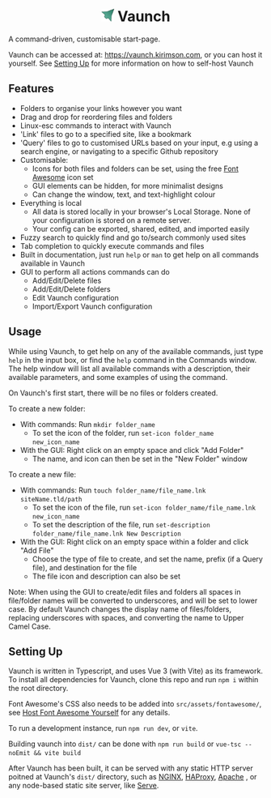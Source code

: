 <h1 align="center"><img src="public/favicon.svg" width="25" height="25"> Vaunch</h1>

A command-driven, customisable start-page.

Vaunch can be accessed at: https://vaunch.kirimson.com, or you can host it yourself. See [Setting Up](#setting-up) for more information on how to self-host Vaunch

## Features

- Folders to organise your links however you want
- Drag and drop for reordering files and folders
- Linux-esc commands to interact with Vaunch
- 'Link' files to go to a specified site, like a bookmark
- 'Query' files to go to customised URLs based on your input, e.g using a search engine, or navigating to a specific Github repository
- Customisable:
    - Icons for both files and folders can be set, using the free [Font Awesome](https://fontawesome.com/) icon set
    - GUI elements can be hidden, for more minimalist designs
    - Can change the window, text, and text-highlight colour
- Everything is local
    - All data is stored locally in your browser's Local Storage. None of your configuration is stored on a remote server.
    - Your config can be exported, shared, edited, and imported easily
- Fuzzy search to quickly find and go to/search commonly used sites
- Tab completion to quickly execute commands and files
- Built in documentation, just run `help` or `man` to get help on all commands available in Vaunch
- GUI to perform all actions commands can do
    - Add/Edit/Delete files
    - Add/Edit/Delete folders
    - Edit Vaunch configuration
    - Import/Export Vaunch configuration

## Usage

While using Vaunch, to get help on any of the available commands, just type `help` in the input box, or find the `help` command in the Commands window. The help window will list all available commands with a description, their available parameters, and some examples of using the command.

On Vaunch's first start, there will be no files or folders created.

To create a new folder:
- With commands: Run `mkdir folder_name`
    - To set the icon of the folder, run `set-icon folder_name new_icon_name`
- With the GUI: Right click on an empty space and click "Add Folder"
    - The name, and icon can then be set in the "New Folder" window

To create a new file:
- With commands: Run `touch folder_name/file_name.lnk siteName.tld/path`
    - To set the icon of the file, run `set-icon folder_name/file_name.lnk new_icon_name`
    - To set the description of the file, run `set-description folder_name/file_name.lnk New Description`
- With the GUI: Right click on an empty space within a folder and click "Add File"
    - Choose the type of file to create, and set the name, prefix (if a Query file), and destination for the file
    - The file icon and description can also be set

Note: When using the GUI to create/edit files and folders all spaces in file/folder names will be converted to underscores, and will be set to lower case.
By default Vaunch changes the display name of files/folders, replacing underscores with spaces, and converting the name to Upper Camel Case.

## Setting Up

Vaunch is written in Typescript, and uses Vue 3 (with Vite) as its framework. To install all dependencies for Vaunch, clone this repo and run `npm i` within the root directory.

Font Awesome's CSS also needs to be added into `src/assets/fontawesome/`, see [Host Font Awesome Yourself](https://fontawesome.com/v5/docs/web/setup/host-font-awesome-yourself) for any details.

To run a development instance, run `npm run dev`, or `vite`.

Building vaunch into `dist/` can be done with `npm run build` or `vue-tsc --noEmit && vite build`

After Vaunch has been built, it can be served with any static HTTP server poitned at Vaunch's `dist/` directory, such as [NGINX](https://www.nginx.com/), [HAProxy](http://www.haproxy.org/), [Apache](https://httpd.apache.org/) , or any node-based static site server, like [Serve](https://www.npmjs.com/package/serve).
